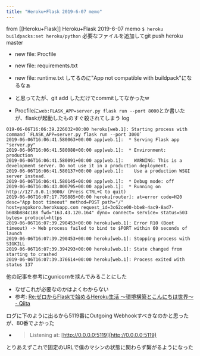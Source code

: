 ```yaml
---
title: "Heroku+Flask 2019-6-07 memo"
---
```


from [[Heroku+Flask]]
Heroku+Flask 2019-6-07 memo
`$ heroku buildpacks:set heroku/python`
必要なファイルを追加してgit push heroku master
- new file:   Procfile
- new file:   requirements.txt
- new file:   runtime.txt
してるのに"App not compatible with buildpack"になるなぁ
- と思ってたが、git add しただけでcommitしてなかったw


- Procfileに`web:FLASK_APP=server.py flask run --port 8000`とか書いたが、flaskが起動したものすぐ殺されてしまう
log

```
019-06-06T16:06:39.226032+00:00 heroku[web.1]: Starting process with command `FLASK_APP=server.py flask run --port 3000`
2019-06-06T16:06:41.580063+00:00 app[web.1]:  * Serving Flask app "server.py"
2019-06-06T16:06:41.580088+00:00 app[web.1]:  * Environment: production
2019-06-06T16:06:41.580091+00:00 app[web.1]:    WARNING: This is a development server. Do not use it in a production deployment.
2019-06-06T16:06:41.580137+00:00 app[web.1]:    Use a production WSGI server instead.
2019-06-06T16:06:41.580145+00:00 app[web.1]:  * Debug mode: off
2019-06-06T16:06:43.000795+00:00 app[web.1]:  * Running on http://127.0.0.1:3000/ (Press CTRL+C to quit)
2019-06-06T16:07:17.795885+00:00 heroku[router]: at=error code=H20 desc="App boot timeout" method=POST path="/" host=yagokoro.herokuapp.com request_id=3c62ce00-bbe8-4ac9-8ad7-b608b884c188 fwd="163.43.120.164" dyno= connect= service= status=503 bytes= protocol=https
2019-06-06T16:07:39.290453+00:00 heroku[web.1]: Error R10 (Boot timeout) -> Web process failed to bind to $PORT within 60 seconds of launch
2019-06-06T16:07:39.290453+00:00 heroku[web.1]: Stopping process with SIGKILL
2019-06-06T16:07:39.394293+00:00 heroku[web.1]: State changed from starting to crashed
2019-06-06T16:07:39.376614+00:00 heroku[web.1]: Process exited with status 137
```


他の記事を参考にgunicornを挟んでみることにした
- なぜこれが必要なのかはよくわからない
- 参考: [Re:ゼロからFlaskで始めるHeroku生活 〜環境構築とこんにちは世界〜 - Qiita](https://qiita.com/ymgn_ll/items/96cac1dcf388bc7a8e4e)

ログに下のように出るから5119番にOutgoing Webhookすべきなのかと思ったが、80番でよかった
- > Listening at: [http://0.0.0.0:5119](http://0.0.0.0:5119)

とりあえずこれで固定のURLで僕のマシンの状態に関わらず繋がるようになった

